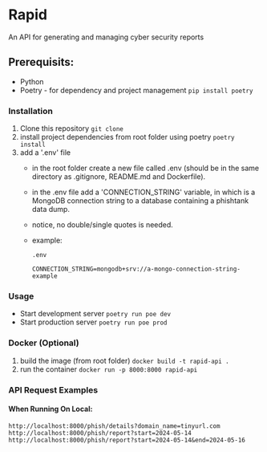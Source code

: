 # Rapid
An API for generating and managing cyber security reports

## Prerequisits:
- Python
- Poetry - for dependency and project management `pip install poetry`

### Installation
1. Clone this repository `git clone`
2. install project dependencies from root folder using poetry `poetry install`
3. add a '.env' file
    - in the root folder create a new file called .env (should be in the same directory as .gitignore, README.md and Dockerfile).
    - in the .env file add a 'CONNECTION_STRING' variable, in which is a MongoDB connection string to a database containing a phishtank data dump.
    - notice, no double/single quotes is needed.
    - example:

      `.env`

      ```
      CONNECTION_STRING=mongodb+srv://a-mongo-connection-string-example
      ```

### Usage
- Start development server `poetry run poe dev`
- Start production server `poetry run poe prod`

### Docker (Optional)
1. build the image (from root folder) `docker build -t rapid-api .`
2. run the container `docker run -p 8000:8000 rapid-api`

### API Request Examples
#### When Running On Local:
    http://localhost:8000/phish/details?domain_name=tinyurl.com
    http://localhost:8000/phish/report?start=2024-05-14
    http://localhost:8000/phish/report?start=2024-05-14&end=2024-05-16
